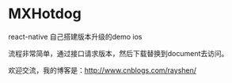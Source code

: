 # MXHotdog
react-native 自己搭建版本升级的demo ios

流程非常简单，通过接口请求版本，然后下载替换到document去访问。

欢迎交流，我的博客是：http://www.cnblogs.com/rayshen/
